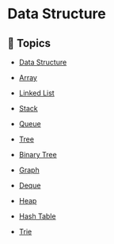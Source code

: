 # Data Structure

## 📝 Topics

- [Data Structure](Topics.md#Data-Structure)
- [Array](Topics.md##Array-(배열))
- [Linked List](Topics.md##Linked-List-(연결-리스트))
- [Stack](Topics.md##Stack)
- [Queue](Topics.md##Queue)
- [Tree](Topics.md##Tree)
- [Binary Tree](Topics.md##Binary-Tree)
- [Graph](Topics.md##Graph)

- [Deque](Topics.md##Deque)
- [Heap](Topics.md##Heap)
- [Hash Table](Topics.md##Hash-Table)
- [Trie](Topics.md##Trie-=-Prefix-tree,-Digital-search-tree,-Retrieval-tree)
